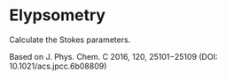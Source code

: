 # Elypsometry

Calculate the Stokes parameters.

Based on J. Phys. Chem. C 2016, 120, 25101−25109 (DOI: 10.1021/acs.jpcc.6b08809)
